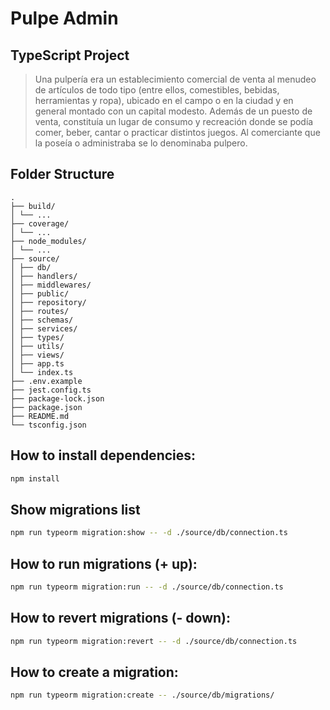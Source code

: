 # Pulpe Admin

## TypeScript Project

> Una pulpería era un establecimiento comercial de venta al menudeo de artículos de todo tipo (entre ellos, comestibles, bebidas, herramientas y ropa), ubicado en el campo o en la ciudad y en general montado con un capital modesto. Además de un puesto de venta, constituía un lugar de consumo y recreación donde se podía comer, beber, cantar o practicar distintos juegos. Al comerciante que la poseía o administraba se lo denominaba pulpero.

## Folder Structure

```
.
├── build/
│ └── ...
├── coverage/
│ └── ...
├── node_modules/
│ └── ...
├── source/
│ ├── db/
│ ├── handlers/
│ ├── middlewares/
│ ├── public/
│ ├── repository/
│ ├── routes/
│ ├── schemas/
│ ├── services/
│ ├── types/
│ ├── utils/
│ ├── views/
│ ├── app.ts
│ └── index.ts
├── .env.example
├── jest.config.ts
├── package-lock.json
├── package.json
├── README.md
└── tsconfig.json
```

## How to install dependencies:

```sh
npm install
```

## Show migrations list

```sh
npm run typeorm migration:show -- -d ./source/db/connection.ts
```

## How to run migrations (+ up):

```sh
npm run typeorm migration:run -- -d ./source/db/connection.ts
```

## How to revert migrations (- down):

```sh
npm run typeorm migration:revert -- -d ./source/db/connection.ts
```

## How to create a migration:

```sh
npm run typeorm migration:create -- ./source/db/migrations/
```

